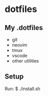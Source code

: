 # dotfiles
## My .dotfiles
* git
* neovim
* tmux
* vscode
* other utilities

## Setup
Run:
$ ./install.sh

